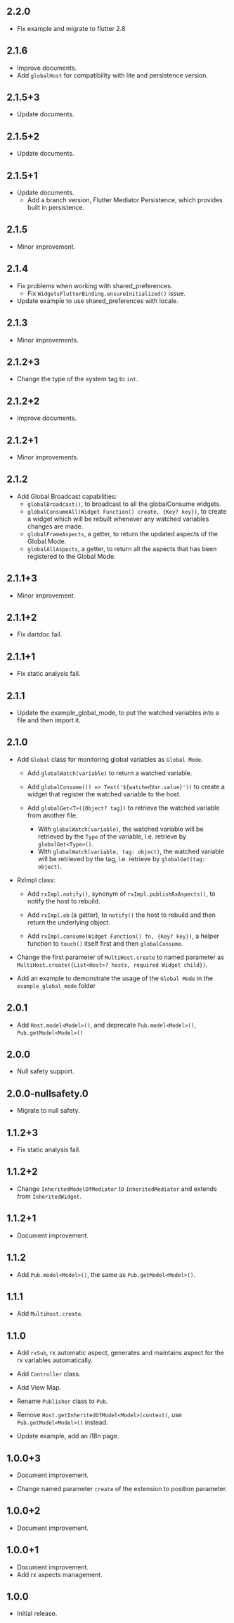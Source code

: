 ## 2.2.0

- Fix example and migrate to flutter 2.8

## 2.1.6

- Improve documents.
- Add `globalHost` for compatibility with lite and persistence version.

## 2.1.5+3

- Update documents.

## 2.1.5+2

- Update documents.

## 2.1.5+1

- Update documents.
  - Add a branch version, Flutter Mediator Persistence, which provides built in persistence.

## 2.1.5

- Minor improvement.

## 2.1.4

- Fix problems when working with shared_preferences.
  - Fix `WidgetsFlutterBinding.ensureInitialized()` issue.
- Update example to use shared_preferences with locale.

## 2.1.3

- Minor improvements.

## 2.1.2+3

- Change the type of the system tag to `int`.

## 2.1.2+2

- Improve documents.

## 2.1.2+1

- Minor improvements.

## 2.1.2

- Add Global Broadcast capabilities:
  - `globalBroadcast()`, to broadcast to all the globalConsume widgets.
  - `globalConsumeAll(Widget Function() create, {Key? key})`, to create a widget which will be rebuilt whenever any watched variables changes are made.
  - `globalFrameAspects`, a getter, to return the updated aspects of the Global Mode.
  - `globalAllAspects`, a getter, to return all the aspects that has been registered to the Global Mode.

## 2.1.1+3

- Minor improvement.

## 2.1.1+2

- Fix dartdoc fail.

## 2.1.1+1

- Fix static analysis fail.

## 2.1.1

- Update the example_global_mode, to put the watched variables into a file and then import it.

## 2.1.0

- Add `Global` class for monitoring global variables as `Global Mode`.

  - Add `globalWatch(variable)` to return a watched variable.
  - Add `globalConsume(() => Text('${watchedVar.value}'))` to create a widget that register the watched variable to the host.

  - Add `globalGet<T>({Object? tag})` to retrieve the watched variable from another file.
    - With `globalWatch(variable)`, the watched variable will be retrieved by the `Type` of the variable, i.e. retrieve by `globalGet<Type>()`.
    - With `globalWatch(variable, tag: object)`, the watched variable will be retrieved by the tag, i.e. retrieve by `globalGet(tag: object)`.

- RxImpl class:

  - Add `rxImpl.notify()`, synonym of `rxImpl.publishRxAspects()`, to notify the host to rebuild.

  - Add `rxImpl.ob` (a getter), to `notify()` the host to rebuild and then return the underlying object.

  - Add `rxImpl.consume(Widget Function() fn, {Key? key})`, a helper function to `touch()` itself first and then `globalConsume`.

- Change the first parameter of `MultiHost.create` to named parameter as `MultiHost.create({List<Host>? hosts, required Widget child})`.

- Add an example to demonstrate the usage of the `Global Mode` in the `example_global_mode` folder

## 2.0.1

- Add `Host.model<Model>()`, and deprecate `Pub.model<Model>()`, `Pub.getModel<Model>()`

## 2.0.0

- Null safety support.

## 2.0.0-nullsafety.0

- Migrate to null safety.

## 1.1.2+3

- Fix static analysis fail.

## 1.1.2+2

- Change `InheritedModelOfMediator` to `InheritedMediator` and extends from `InheritedWidget`.

## 1.1.2+1

- Document improvement.

## 1.1.2

- Add `Pub.model<Model>()`, the same as `Pub.getModel<Model>()`.

## 1.1.1

- Add `MultiHost.create`.

## 1.1.0

- Add `rxSub`, rx automatic aspect, generates and maintains aspect for the rx variables automatically.

- Add `Controller` class.

- Add View Map.

- Rename `Publisher` class to `Pub`.

- Remove `Host.getInheritedOfModel<Model>(context)`, use `Pub.getModel<Model>()` instead.

- Update example, add an i18n page.

## 1.0.0+3

- Document improvement.

- Change named parameter `create` of the extension to position parameter.

## 1.0.0+2

- Document improvement.

## 1.0.0+1

- Document improvement.
- Add rx aspects management.

## 1.0.0

- Initial release.
